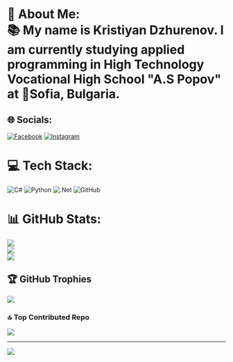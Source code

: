 # 💫 About Me: <br>📚 My name is Kristiyan Dzhurenov.  I am currently studying applied programming in High Technology Vocational High School "A.S Popov" at 📍Sofia, Bulgaria.


## 🌐 Socials:
[![Facebook](https://img.shields.io/badge/Facebook-%231877F2.svg?logo=Facebook&logoColor=white)](https://facebook.com/KristiyanDzhurenov) [![Instagram](https://img.shields.io/badge/Instagram-%23E4405F.svg?logo=Instagram&logoColor=white)](https://instagram.com/k._dzhurenovv) 

# 💻 Tech Stack:
![C#](https://img.shields.io/badge/c%23-%23239120.svg?style=for-the-badge&logo=csharp&logoColor=white) ![Python](https://img.shields.io/badge/python-3670A0?style=for-the-badge&logo=python&logoColor=ffdd54) ![.Net](https://img.shields.io/badge/.NET-5C2D91?style=for-the-badge&logo=.net&logoColor=white) ![GitHub](https://img.shields.io/badge/github-%23121011.svg?style=for-the-badge&logo=github&logoColor=white)
# 📊 GitHub Stats:
![](https://github-readme-stats.vercel.app/api?username=KristiyanDzhurenov&theme=shadow_blue&hide_border=false&include_all_commits=false&count_private=false)<br/>
![](https://github-readme-streak-stats.herokuapp.com/?user=KristiyanDzhurenov&theme=shadow_blue&hide_border=false)<br/>
![](https://github-readme-stats.vercel.app/api/top-langs/?username=KristiyanDzhurenov&theme=shadow_blue&hide_border=false&include_all_commits=false&count_private=false&layout=compact)

## 🏆 GitHub Trophies
![](https://github-profile-trophy.vercel.app/?username=KristiyanDzhurenov&theme=radical&no-frame=false&no-bg=true&margin-w=4)

### 🔝 Top Contributed Repo
![](https://github-contributor-stats.vercel.app/api?username=KristiyanDzhurenov&limit=5&theme=dark&combine_all_yearly_contributions=true)

---
[![](https://visitcount.itsvg.in/api?id=KristiyanDzhurenov&icon=0&color=1)](https://visitcount.itsvg.in)

<!-- Proudly created with GPRM ( https://gprm.itsvg.in ) -->
